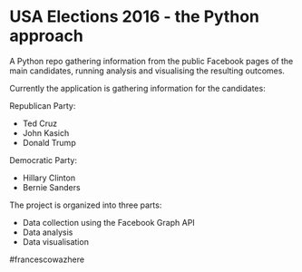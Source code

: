 # USA Elections 2016 - the Python approach
A Python repo gathering information from the public Facebook pages of the main candidates, running analysis and visualising the resulting outcomes.

Currently the application is gathering information for the candidates:

Republican Party:
- Ted Cruz
- John Kasich
- Donald Trump

Democratic Party:
- Hillary Clinton
- Bernie Sanders

The project is organized into three parts:
- Data collection using the Facebook Graph API
- Data analysis
- Data visualisation

#francescowazhere
